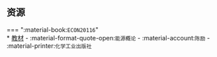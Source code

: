 ## 资源  
=== ":material-book:`ECON20116`"  
    * [教材](https://api.mir6.com/api/lanzou?url=https://cqu-openlib.lanzout.com/izCTw296acvg&down=true) - :material-format-quote-open:`能源概论` - :material-account:`陈励` - :material-printer:`化学工业出版社`  